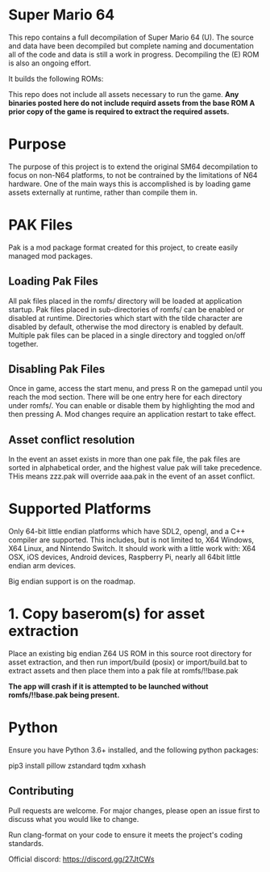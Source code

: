 # Super Mario 64

This repo contains a full decompilation of Super Mario 64 (U).
The source and data have been decompiled but complete naming and documentation
all of the code and data is still a work in progress. Decompiling the (E) ROM
is also an ongoing effort.

It builds the following ROMs:

This repo does not include all assets necessary to run the game.
**Any binaries posted here do not include requird assets from the base ROM
A prior copy of the game is required to extract the required assets.**

# Purpose

The purpose of this project is to extend the original SM64 decompilation to focus on non-N64 platforms, to not be contrained by the limitations of N64 hardware.  One of the main ways this is accomplished is by loading game assets externally at runtime, rather than compile them in.

# PAK Files

Pak is a mod package format created for this project, to create easily managed mod packages.

## Loading Pak Files
All pak files placed in the romfs/ directory will be loaded at application startup.  Pak files placed in sub-directories of romfs/ can be enabled or disabled at runtime.  Directories which start with the tilde character are disabled by default, otherwise the mod directory is enabled by default.  Multiple pak files can be placed in a single directory and toggled on/off together.

## Disabling Pak Files
Once in game, access the start menu, and press R on the gamepad until you reach the mod section.  There will be one entry here for each directory under romfs/.  You can enable or disable them by highlighting the mod and then pressing A.  Mod changes require an application restart to take effect.

## Asset conflict resolution
In the event an asset exists in more than one pak file, the pak files are sorted in alphabetical order, and the highest value pak will take precedence.  THis means zzz.pak will override aaa.pak in the event of an asset conflict.

# Supported Platforms
Only 64-bit little endian platforms which have SDL2, opengl, and a C++ compiler are supported.  This includes, but is not limited to, X64 Windows, X64 Linux, and Nintendo Switch.  It should work with a little work with: X64 OSX, iOS devices, Android devices, Raspberry Pi, nearly all 64bit little endian arm devices.

Big endian support is on the roadmap.

# 1. Copy baserom(s) for asset extraction

Place an existing big endian Z64 US ROM in this source root directory for asset extraction, and then run import/build (posix) or import/build.bat to extract assets and then place them into a pak file at romfs/!!base.pak

**The app will crash if it is attempted to be launched without romfs/!!base.pak being present.**

# Python 
Ensure you have Python 3.6+ installed, and the following python packages:

pip3 install pillow zstandard tqdm xxhash


## Contributing

Pull requests are welcome. For major changes, please open an issue first to
discuss what you would like to change.

Run clang-format on your code to ensure it meets the project's coding standards.

Official discord: https://discord.gg/27JtCWs
